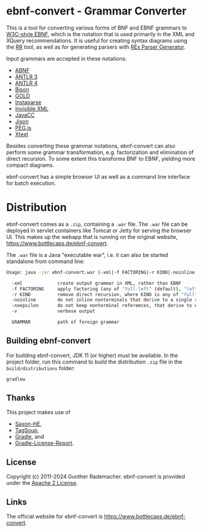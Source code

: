 # ebnf-convert - Grammar Converter

This is a tool for converting various forms of BNF and EBNF grammars to [W3C-style EBNF][W3C-EBNF],
which is the notation that is used primarily in the XML and XQuery recommendations. It is
useful for creating syntax diagrams using the [RR][RR] tool, as well as for generating parsers
with [REx Parser Generator][REx].

Input grammars are accepted in these notations:

- [ABNF](https://datatracker.ietf.org/doc/html/rfc5234)
- [ANTLR 3](https://www.antlr3.org/)
- [ANTLR 4](https://www.antlr.org/)
- [Bison](https://www.gnu.org/software/bison/manual/html_node/Grammar-File.html)
- [GOLD](http://goldparser.org/doc/index.htm)
- [Instaparse](https://github.com/Engelberg/instaparse/blob/master/src/instaparse/cfg.cljc)
- [Invisible XML](https://invisiblexml.org/ixml-specification.html)
- [JavaCC](https://javacc.github.io/javacc/documentation/grammar.html)
- [Jison](https://github.com/zaach/jison)
- [PEG.js](https://github.com/pegjs/pegjs/tree/master/docs/grammar)
- [Xtext](https://eclipse.org/Xtext/documentation/301_grammarlanguage.html)

Besides converting these grammar notations, ebnf-convert can also perform some grammar transformation,
e.g. factorization and elimination of direct recursion. To some extent this transforms BNF to EBNF, 
yielding more compact diagrams.

ebnf-convert has a simple browser UI as well as a command line interface for batch execution.

# Distribution

ebnf-convert comes as a `.zip`, containing a `.war` file. The `.war` file can be deployed
in servlet containers like Tomcat or Jetty for serving the browser UI. This makes up the webapp
that is running on the original website, <https://www.bottlecaps.de/ebnf-convert>.

The `.war` file is a Java "executable war", i.e. it can also be started
standalone from command line:

```bash
Usage: java -jar ebnf-convert.war [-xml|-f FACTORING|-r KIND|-noinline|-noepsilon|-v]... GRAMMAR

  -xml             create output grammar in XML, rather than EBNF
  -f FACTORING     apply factoring (any of "full-left" (default), "left-only", "full-right", "right-only", or "none")
  -r KIND          remove direct recursion, where KIND is any of "full" (default), "left", "right", or "none"
  -noinline        do not inline nonterminals that derive to a single string literal
  -noepsilon       do not keep nonterminal referemces, that derive to epsilon only
  -v               verbose output

  GRAMMAR          path of foreign grammar
```

## Building ebnf-convert
For building ebnf-convert, JDK 11 (or higher) must be available. In the
project folder, run this command to build the distribution `.zip` file in the `build/distributions` folder:

```bash
gradlew
```

## Thanks

This project makes use of
  * [Saxon-HE][SAXON],
  * [TagSoup][TAGSOUP],
  * [Gradle][GRADLE], and
  * [Gradle-License-Report][GRADLE-LICENSE-REPORT].

## License

Copyright (c) 2011-2024 Gunther Rademacher. ebnf-convert is provided under the [Apache 2 License][ASL].

## Links

The official website for ebnf-convert is <https://www.bottlecaps.de/ebnf-convert>.

[ASL]: http://www.apache.org/licenses/LICENSE-2.0
[W3C-EBNF]: http://www.w3.org/TR/2010/REC-xquery-20101214/#EBNFNotation
[SAXON]: http://www.saxonica.com/products/products.xml
[TAGSOUP]: https://search.maven.org/artifact/org.ccil.cowan.tagsoup/tagsoup/1.2.1/jar
[GRADLE]: https://gradle.org/
[GRADLE-LICENSE-REPORT]: https://github.com/jk1/Gradle-License-Report
[REx]: https://www.bottlecaps.de/rex
[RR]: https://www.bottlecaps.de/rr
